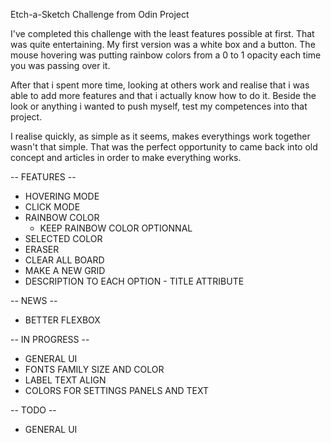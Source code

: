 Etch-a-Sketch Challenge from Odin Project


I've completed this challenge with the least features possible at first. That was quite entertaining. My first version was a white box and a button. The mouse hovering was putting rainbow colors from a 0 to 1 opacity each time you was passing over it. 

After that i spent more time, looking at others work and realise that i was able to add more features and that i actually know how to do it. Beside the look or anything i wanted to push myself, test my competences into that project. 

I realise quickly, as simple as it seems, makes everythings work together wasn't that simple. That was the perfect opportunity to came back into old concept and articles in order to make everything works. 


-- FEATURES --

- HOVERING MODE
- CLICK MODE
- RAINBOW COLOR
    - KEEP RAINBOW COLOR OPTIONNAL
- SELECTED COLOR
- ERASER
- CLEAR ALL BOARD
- MAKE A NEW GRID
- DESCRIPTION TO EACH OPTION - TITLE ATTRIBUTE

-- NEWS --

 - BETTER FLEXBOX

 -- IN PROGRESS --

 - GENERAL UI
  - FONTS FAMILY SIZE AND COLOR
  - LABEL TEXT ALIGN
  - COLORS FOR SETTINGS PANELS AND TEXT

-- TODO --

- GENERAL UI

